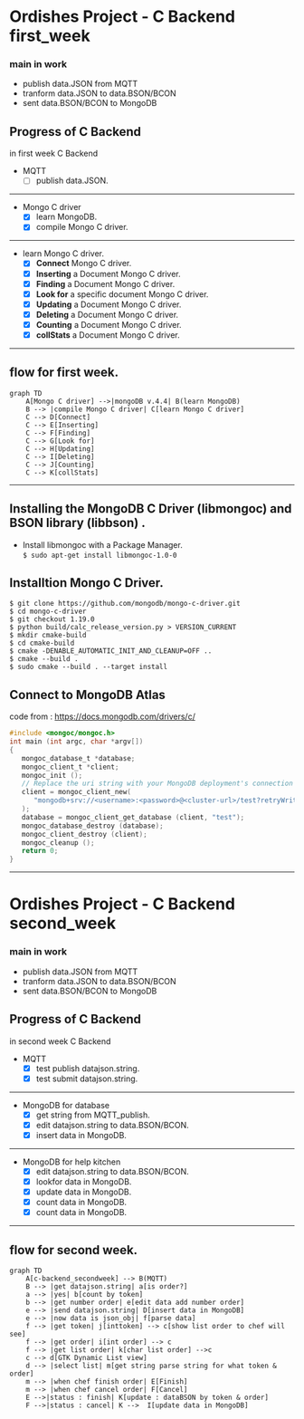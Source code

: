 # Ordishes Project - C Backend first_week
### main in work
- publish data.JSON from MQTT
- tranform data.JSON to data.BSON/BCON
- sent data.BSON/BCON to MongoDB

## Progress of C Backend
in first week C Backend
- MQTT
    - [ ] publish data.JSON.
-------------------------------------
- Mongo C driver
    - [x] learn MongoDB.
    - [x] compile Mongo C driver.
-------------------------------------
- learn Mongo C driver.
    - [x] **Connect** Mongo C driver.
    - [x] **Inserting** a Document Mongo C driver.
    - [x] **Finding** a Document Mongo C driver.
    - [x] **Look for** a specific document Mongo C driver.
    - [x] **Updating** a Document Mongo C driver.
    - [x] **Deleting** a Document Mongo C driver.
    - [x] **Counting** a Document Mongo C driver.
    - [x] **collStats** a Document Mongo C driver.

-------------------------------------
## flow for first week.
```mermaid
graph TD
    A[Mongo C driver] -->|mongoDB v.4.4| B(learn MongoDB)
    B --> |compile Mongo C driver| C[learn Mongo C driver]
    C --> D[Connect]
    C --> E[Inserting]
    C --> F[Finding]
    C --> G[Look for]
    C --> H[Updating]
    C --> I[Deleting]
    C --> J[Counting]
    C --> K[collStats]
```
-------------------------------------
## Installing the MongoDB C Driver (libmongoc) and BSON library (libbson) .
- Install libmongoc with a Package Manager.\
`$ sudo apt-get install libmongoc-1.0-0`

## Installtion Mongo C Driver.
```
$ git clone https://github.com/mongodb/mongo-c-driver.git
$ cd mongo-c-driver
$ git checkout 1.19.0
$ python build/calc_release_version.py > VERSION_CURRENT
$ mkdir cmake-build
$ cd cmake-build
$ cmake -DENABLE_AUTOMATIC_INIT_AND_CLEANUP=OFF ..
$ cmake --build .
$ sudo cmake --build . --target install
```

## Connect to MongoDB Atlas 
code from : https://docs.mongodb.com/drivers/c/
```c
#include <mongoc/mongoc.h>
int main (int argc, char *argv[])
{
   mongoc_database_t *database;
   mongoc_client_t *client;
   mongoc_init ();
   // Replace the uri string with your MongoDB deployment's connection string.
   client = mongoc_client_new(
      "mongodb+srv://<username>:<password>@<cluster-url>/test?retryWrites=true&w=majority"
   );
   database = mongoc_client_get_database (client, "test");
   mongoc_database_destroy (database);
   mongoc_client_destroy (client);
   mongoc_cleanup ();
   return 0;
}

```
-------------------------------------
# Ordishes Project - C Backend second_week
### main in work
- publish data.JSON from MQTT
- tranform data.JSON to data.BSON/BCON
- sent data.BSON/BCON to MongoDB

## Progress of C Backend
in second week C Backend
- MQTT
    - [x] test publish datajson.string. 
    - [x] test submit datajson.string. 
-------------------------------------
- MongoDB for database
    - [x] get string from MQTT_publish. 
    - [x] edit datajson.string to data.BSON/BCON.
    - [x] insert data in MongoDB.
-------------------------------------
- MongoDB for help kitchen
    - [x] edit datajson.string to data.BSON/BCON.
    - [X] lookfor data in MongoDB.
    - [X] update data in MongoDB.
    - [X] count data in MongoDB.
    - [X] count data in MongoDB.
-------------------------------------
## flow for second week.
```mermaid
graph TD
    A[c-backend_secondweek] --> B(MQTT)  
    B --> |get datajson.string| a[is order?] 
    a --> |yes| b[count by token]
    b --> |get number order| e[edit data add number order]
    e --> |send datajson.string| D[insert data in MongoDB]
    e --> |now data is json_obj| f[parse data]
    f --> |get token| j[inttoken] --> c[show list order to chef will see]
    f --> |get order| i[int order] --> c
    f --> |get list order| k[char list order] -->c
    c --> d[GTK Dynamic List view] 
    d --> |select list| m[get string parse string for what token & order]
    m --> |when chef finish order| E[Finish]
    m --> |when chef cancel order| F[Cancel]
    E -->|status : finish| K[update : dataBSON by token & order]
    F -->|status : cancel| K -->  I[update data in MongoDB]
```


